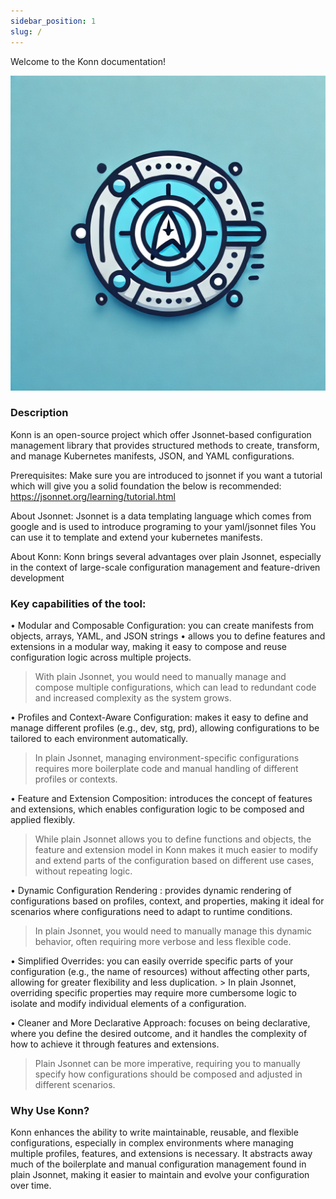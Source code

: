 ```yaml
---
sidebar_position: 1
slug: /
---
```



Welcome to the Konn documentation!

![Image description](/img/konn.jpg)


### Description

Konn is an open-source project which offer Jsonnet-based configuration management library that provides structured methods to create, transform, and manage Kubernetes manifests, JSON, and YAML configurations.

Prerequisites:
Make sure you are introduced to jsonnet if you want a tutorial which will give you a solid foundation the below is recommended:
https://jsonnet.org/learning/tutorial.html


About Jsonnet:
Jsonnet is a data templating language which comes from google and is used to introduce programing to your yaml/jsonnet files 
You can use it to template and extend your kubernetes manifests.

About Konn:
Konn brings several advantages over plain Jsonnet, especially in the context of large-scale configuration management and feature-driven development

### Key capabilities of the tool:

• Modular and Composable Configuration: you can create manifests from objects, arrays, YAML, and JSON strings
• allows you to define features and extensions in a modular way, making it easy to compose and reuse configuration logic across multiple projects.
   > With plain Jsonnet, you would need to manually manage and compose multiple configurations, which can lead to redundant code and increased complexity as the system grows.
   
• Profiles and Context-Aware Configuration:  makes it easy to define and manage different profiles (e.g., dev, stg, prd), allowing configurations to be tailored to each environment automatically.
   > In plain Jsonnet, managing environment-specific configurations requires more boilerplate code and manual handling of different profiles or contexts.

• Feature and Extension Composition: introduces the concept of features and extensions, which enables configuration logic to be composed and applied flexibly.
  > While plain Jsonnet allows you to define functions and objects, the feature and extension model in Konn makes it much easier to modify and extend parts of the configuration based on different use cases, without repeating logic.


• Dynamic Configuration Rendering : provides dynamic rendering of configurations based on profiles, context, and properties, making it ideal for scenarios where configurations need to adapt to    runtime conditions.
   > In plain Jsonnet, you would need to manually manage this dynamic behavior, often requiring more verbose and less flexible code.

• Simplified Overrides: you can easily override specific parts of your configuration (e.g., the name of resources) without affecting other parts, allowing for greater flexibility and less duplication.
	> In plain Jsonnet, overriding specific properties may require more cumbersome logic to isolate and modify individual elements of a configuration.

• Cleaner and More Declarative Approach:  focuses on being declarative, where you define the desired outcome, and it handles the complexity of how to achieve it through features and extensions.
   > Plain Jsonnet can be more imperative, requiring you to manually specify how configurations should be composed and adjusted in different scenarios.


### Why Use Konn?
Konn enhances the ability to write maintainable, reusable, and flexible configurations, 
especially in complex environments where managing multiple profiles, features, and extensions is necessary. 
It abstracts away much of the boilerplate and manual configuration management found in plain Jsonnet, 
making it easier to maintain and evolve your configuration over time.

